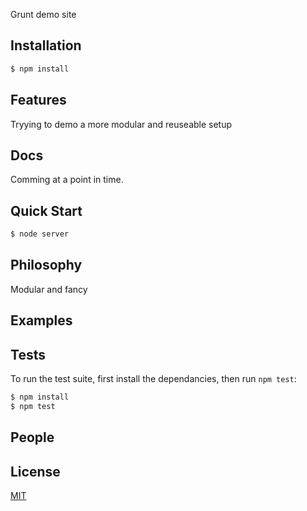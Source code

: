 Grunt demo site

## Installation

```bash
$ npm install
```

## Features
Tryying to demo a more modular and reuseable setup


## Docs

Comming at a point in time.

## Quick Start
```bash
$ node server
```


## Philosophy
Modular and fancy


## Examples


## Tests

  To run the test suite, first install the dependancies, then run `npm test`:

```bash
$ npm install
$ npm test
```

## People


## License

  [MIT](LICENSE)

